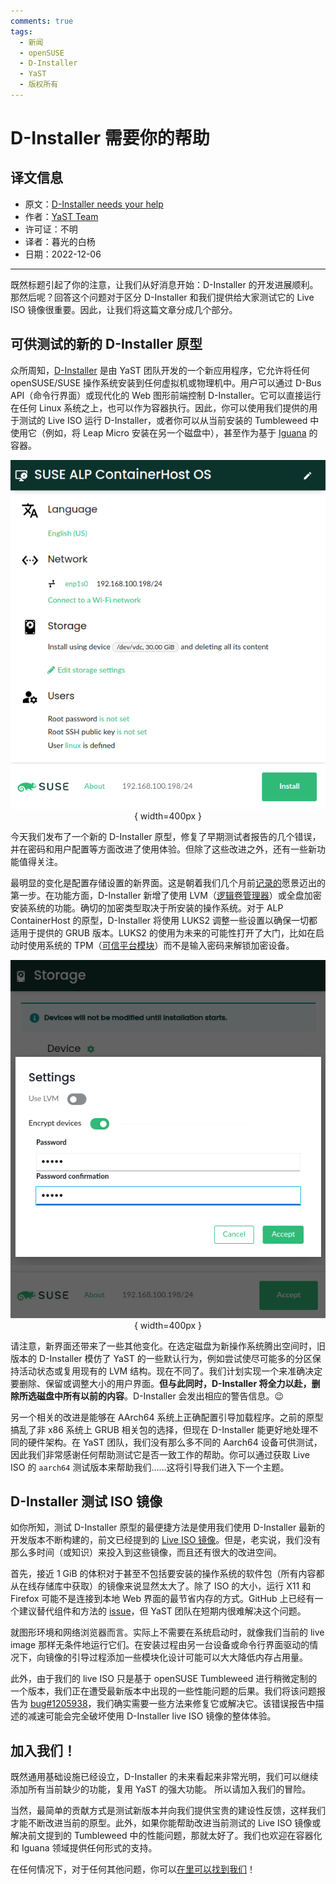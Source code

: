 ```yaml
---
comments: true
tags:
  - 新闻
  - openSUSE
  - D-Installer
  - YaST
  - 版权所有
---
```


# D-Installer 需要你的帮助

## 译文信息

- 原文：[D-Installer needs your help](https://yast.opensuse.org/blog/2022-12-05/d-installer-needs-you)
- 作者：[YaST Team](https://yast.opensuse.org)
- 许可证：不明
- 译者：暮光的白杨
- 日期：2022-12-06

----

既然标题引起了你的注意，让我们从好消息开始：D-Installer 的开发进展顺利。那然后呢？回答这个问题对于区分 D-Installer 和我们提供给大家测试它的 Live ISO 镜像很重要。因此，让我们将这篇文章分成几个部分。

## 可供测试的新的 D-Installer 原型

众所周知，[D-Installer](https://github.com/yast/d-installer) 是由 YaST 团队开发的一个新应用程序，它允许将任何 openSUSE/SUSE 操作系统安装到任何虚拟机或物理机中。用户可以通过 D-Bus API（命令行界面）或现代化的 Web 图形前端控制 D-Installer。它可以直接运行在任何 Linux 系统之上，也可以作为容器执行。因此，你可以使用我们提供的用于测试的 Live ISO 运行 D-Installer，或者你可以从当前安装的 Tumbleweed 中使用它（例如，将 Leap Micro 安装在另一个磁盘中），甚至作为基于 [Iguana](https://github.com/aaannz/iguana) 的容器。

<center>

![01](./images/2022-12/general.png){ width=400px }

</center>

今天我们发布了一个新的 D-Installer 原型，修复了早期测试者报告的几个错误，并在密码和用户配置等方面改进了使用体验。但除了这些改进之外，还有一些新功能值得关注。

最明显的变化是配置存储设置的新界面。这是朝着我们几个月前[记录的](https://github.com/yast/d-installer/blob/master/doc/storage_ui.md)愿景迈出的第一步。在功能方面，D-Installer 新增了使用 LVM（[逻辑卷管理器](https://en.wikipedia.org/wiki/Logical_Volume_Manager_(Linux))）或全盘加密安装系统的功能。确切的加密类型取决于所安装的操作系统。对于 ALP ContainerHost 的原型，D-Installer 将使用 LUKS2 调整一些设置以确保一切都适用于提供的 GRUB 版本。LUKS2 的使用为未来的可能性打开了大门，比如在启动时使用系统的 TPM（[可信平台模块](https://en.wikipedia.org/wiki/Trusted_Platform_Module)）而不是输入密码来解锁加密设备。

<center>

![02](./images/2022-12/lvm-enc.png){ width=400px }

</center>

请注意，新界面还带来了一些其他变化。在选定磁盘为新操作系统腾出空间时，旧版本的 D-Installer 模仿了 YaST 的一些默认行为，例如尝试使尽可能多的分区保持活动状态或复用现有的 LVM 结构。现在不同了。我们计划实现一个来准确决定要删除、保留或调整大小的用户界面。**但与此同时，D-Installer 将全力以赴，删除所选磁盘中所有以前的内容**。D-Installer 会发出相应的警告信息。😉

另一个相关的改进是能够在 AArch64 系统上正确配置引导加载程序。之前的原型搞乱了非 x86 系统上 GRUB 相关包的选择，但现在 D-Installer 能更好地处理不同的硬件架构。在 YaST 团队，我们没有那么多不同的 Aarch64 设备可供测试，因此我们非常感谢任何帮助测试它是否一致工作的帮助。你可以通过获取 Live ISO 的 `aarch64` 测试版本来帮助我们……这将引导我们进入下一个主题。

## D-Installer 测试 ISO 镜像

如你所知，测试 D-Installer 原型的最便捷方法是使用我们使用 D-Installer 最新的开发版本不断构建的，前文已经提到的 [Live ISO 镜像](https://github.com/yast/d-installer#live-iso-image)。但是，老实说，我们没有那么多时间（或知识）来投入到这些镜像，而且还有很大的改进空间。

首先，接近 1 GiB 的体积对于甚至不包括要安装的操作系统的软件包（所有内容都从在线存储库中获取）的镜像来说显然太大了。除了 ISO 的大小，运行 X11 和 Firefox 可能不是连接到本地 Web 界面的最节省内存的方式。GitHub 上已经有一个建议替代组件和方法的 [issue](https://github.com/yast/d-installer/issues/341)，但 YaST 团队在短期内很难解决这个问题。

就图形环境和网络浏览器而言。实际上不需要在系统启动时，就像我们当前的 live image 那样无条件地运行它们。在安装过程由另一台设备或命令行界面驱动的情况下，向镜像的引导过程添加一些模块化设计可能可以大大降低内存占用量。

此外，由于我们的 live ISO 只是基于 openSUSE Tumbleweed 进行稍微定制的一个版本，我们正在遭受最新版本中出现的一些性能问题的后果。我们将该问题报告为 [bug#1205938](https://bugzilla.suse.com/show_bug.cgi?id=1205938)，我们确实需要一些方法来修复它或解决它。该错误报告中描述的减速可能会完全破坏使用 D-Installer live ISO 镜像的整体体验。

## 加入我们！

既然通用基础设施已经设立，D-Installer 的未来看起来非常光明，我们可以继续添加所有当前缺少的功能，复用 YaST 的强大功能。 所以请加入我们的冒险。

当然，最简单的贡献方式是测试新版本并向我们提供宝贵的建设性反馈，这样我们才能不断改进当前的原型。此外，如果你能帮助改进当前测试的 Live ISO 镜像或解决前文提到的 Tumbleweed 中的性能问题，那就太好了。我们也欢迎在容器化和 Iguana 领域提供任何形式的支持。

在任何情况下，对于任何其他问题，你可以[在里可以找到我们](https://github.com/yast/d-installer/blob/master/CONTRIBUTING.md)！